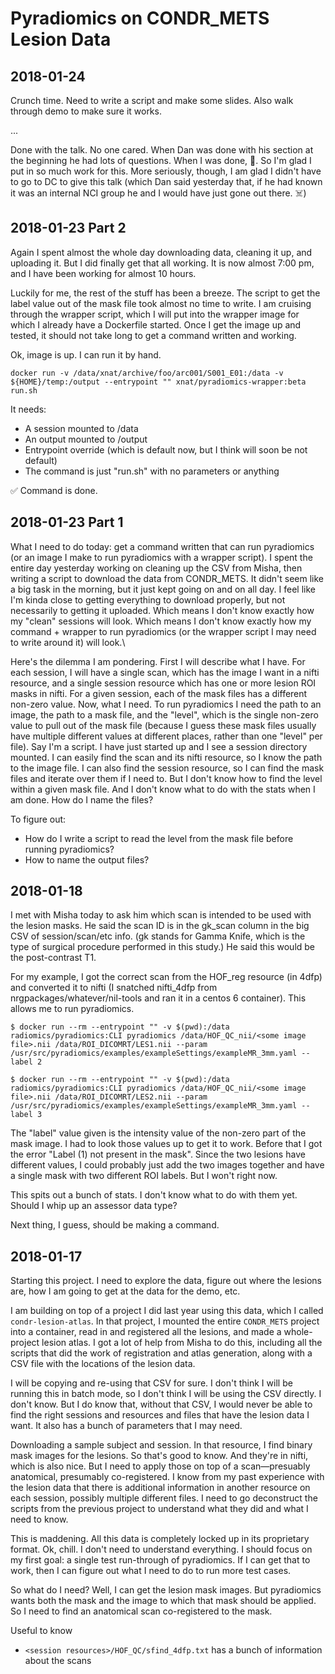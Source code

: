 # Pyradiomics on CONDR_METS Lesion Data

## 2018-01-24

Crunch time. Need to write a script and make some slides. Also walk through demo to make sure it works.

...

Done with the talk. No one cared. When Dan was done with his section at the beginning he had lots of questions. When I was done, 🦗. So I'm glad I put in so much work for this. More seriously, though, I am glad I didn't have to go to DC to give this talk (which Dan said yesterday that, if he had known it was an internal NCI group he and I would have just gone out there. ☠️)

## 2018-01-23 Part 2

Again I spent almost the whole day downloading data, cleaning it up, and uploading it. But I did finally get that all working. It is now almost 7:00 pm, and I have been working for almost 10 hours.

Luckily for me, the rest of the stuff has been a breeze. The script to get the label value out of the mask file took almost no time to write. I am cruising through the wrapper script, which I will put into the wrapper image for which I already have a Dockerfile started. Once I get the image up and tested, it should not take long to get a command written and working.

Ok, image is up. I can run it by hand.

    docker run -v /data/xnat/archive/foo/arc001/S001_E01:/data -v ${HOME}/temp:/output --entrypoint "" xnat/pyradiomics-wrapper:beta run.sh

It needs:

* A session mounted to /data
* An output mounted to /output
* Entrypoint override (which is default now, but I think will soon be not default)
* The command is just "run.sh" with no parameters or anything

✅ Command is done.

## 2018-01-23 Part 1

What I need to do today: get a command written that can run pyradiomics (or an image I make to run pyradiomics with a wrapper script). I spent the entire day yesterday working on cleaning up the CSV from Misha, then writing a script to download the data from CONDR_METS. It didn't seem like a big task in the morning, but it just kept going on and on all day. I feel like I'm kinda close to getting everything to download properly, but not necessarily to getting it uploaded. Which means I don't know exactly how my "clean" sessions will look. Which means I don't know exactly how my command + wrapper to run pyradiomics (or the wrapper script I may need to write around it) will look.\

Here's the dilemma I am pondering. First I will describe what I have. For each session, I will have a single scan, which has the image I want in a nifti resource, and a single session resource which has one or more lesion ROI masks in nifti. For a given session, each of the mask files has a different non-zero value. Now, what I need. To run pyradiomics I need the path to an image, the path to a mask file, and the "level", which is the single non-zero value to pull out of the mask file (because I guess these mask files usually have multiple different values at different places, rather than one "level" per file).
Say I'm a script. I have just started up and I see a session directory mounted. I can easily find the scan and its nifti resource, so I know the path to the image file. I can also find the session resource, so I can find the mask files and iterate over them if I need to. But I don't know how to find the level within a given mask file. And I don't know what to do with the stats when I am done. How do I name the files?

To figure out:

* How do I write a script to read the level from the mask file before running pyradiomics?
* How to name the output files?

## 2018-01-18
I met with Misha today to ask him which scan is intended to be used with the lesion masks. He said the scan ID is in the gk_scan column in the big CSV of session/scan/etc info. (gk stands for Gamma Knife, which is the type of surgical procedure performed in this study.) He said this would be the post-contrast T1.

For my example, I got the correct scan from the HOF_reg resource (in 4dfp) and converted it to nifti (I snatched nifti_4dfp from nrgpackages/whatever/nil-tools and ran it in a centos 6 container). This allows me to run pyradiomics.

    $ docker run --rm --entrypoint "" -v $(pwd):/data radiomics/pyradiomics:CLI pyradiomics /data/HOF_QC_nii/<some image file>.nii /data/ROI_DICOMRT/LES1.nii --param /usr/src/pyradiomics/examples/exampleSettings/exampleMR_3mm.yaml --label 2

    $ docker run --rm --entrypoint "" -v $(pwd):/data radiomics/pyradiomics:CLI pyradiomics /data/HOF_QC_nii/<some image file>.nii /data/ROI_DICOMRT/LES2.nii --param /usr/src/pyradiomics/examples/exampleSettings/exampleMR_3mm.yaml --label 3

The "label" value given is the intensity value of the non-zero part of the mask image. I had to look those values up to get it to work. Before that I got the error "Label (1) not present in the mask". Since the two lesions have different values, I could probably just add the two images together and have a single mask with two different ROI labels. But I won't right now.

This spits out a bunch of stats. I don't know what to do with them yet. Should I whip up an assessor data type?

Next thing, I guess, should be making a command.

## 2018-01-17

Starting this project. I need to explore the data, figure out where the lesions are, how I am going to get at the data for the demo, etc.

I am building on top of a project I did last year using this data, which I called `condr-lesion-atlas`. In that project, I mounted the entire `CONDR_METS` project into a container, read in and registered all the lesions, and made a whole-project lesion atlas. I got a lot of help from Misha to do this, including all the scripts that did the work of registration and atlas generation, along with a CSV file with the locations of the lesion data.

I will be copying and re-using that CSV for sure. I don't think I will be running this in batch mode, so I don't think I will be using the CSV directly. I don't know. But I do know that, without that CSV, I would never be able to find the right sessions and resources and files that have the lesion data I want. It also has a bunch of parameters that I may need.

Downloading a sample subject and session. In that resource, I find binary mask images for the lesions. So that's good to know. And they're in nifti, which is also nice. But I need to apply those on top of a scan—presuably anatomical, presumably co-registered. I know from my past experience with the lesion data that there is additional information in another resource on each session, possibly multiple different files. I need to go deconstruct the scripts from the previous project to understand what they did and what I need to know.

This is maddening. All this data is completely locked up in its proprietary format. Ok, chill. I don't need to understand everything. I should focus on my first goal: a single test run-through of pyradiomics. If I can get that to work, then I can figure out what I need to do to run more test cases.

So what do I need? Well, I can get the lesion mask images. But pyradiomics wants both the mask and the image to which that mask should be applied. So I need to find an anatomical scan co-registered to the mask.

Useful to know

* `<session resources>/HOF_QC/sfind_4dfp.txt` has a bunch of information about the scans